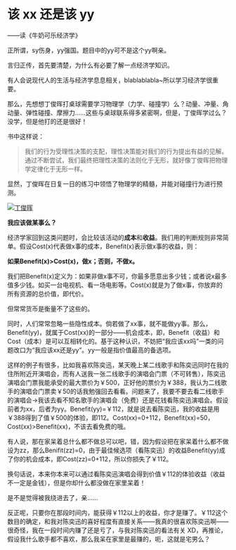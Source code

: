 # 该 xx 还是该 yy
——读《牛奶可乐经济学》

正所谓，sy伤身，yy强国。题目中的yy可不是这个yy啊亲。

言归正传，首先要清楚，为什么有必要了解一点经济学知识。

有人会说现代人的生活与经济学息息相关，blablablabla\~所以学习经济学很重要。

那么，先想想丁俊晖打桌球需要学习物理学（力学、碰撞学）么？动量、冲量、角动量、弹性碰撞、摩擦力……这些与桌球联系得多紧密啊，但是，丁俊晖学过么？没学，但是他打的还是很好！

书中这样说：

> 我们的行为受理性决策的支配，理性决策能对我们的行为提出有益的见解。通过不断尝试，我们最终把理性决策的法则化于无形，就好像丁俊晖把物理学定律化于无形一样。

显然，丁俊晖在日复一日的练习中领悟了物理学的精髓，并能对碰撞行为进行预测。

[![丁俊晖][image-1]][1]

**我应该做某事么？**

经济学家回到这类问题时，会比较该活动的**成本**和**收益**。我们用的判断规则非常简单。假设Cost(x)代表做x事的成本，Benefit(x)表示做x事的收益，则：

**如果Benefit(x)&gt;Cost(x)，做x；否则，不做x。**

我们把Benefit(x)定义为：如果非做x事不可，你最多愿意出多少钱；或者说x最多值多少钱。如买一台电视机、看一场电影等。Cost(x)就是为了做x事，你放弃的所有资源的总价值，即代价。

但常常货币是衡量不了这些的。

同时，人们常常忽略一些隐性成本。倘若做了xx事，就不能做yy事。那么，Benefit(yy)，就属于Cost(xx)的一部分——机会成本，即，Benefit（收益）和Cost（成本）是可以互相转化的。基于这种认识，不妨把“我应该xx吗”一类的问题改口为“我应该xx还是yy”。yy一般是指价值最高的备选项。

这样的例子有很多，比如我喜欢陈奕迅，某天晚上某二线歌手和陈奕迅同时在我的住所附近开演唱会，而有人送我一张二线歌手的演唱会门票（不可转售），陈奕迅演唱会门票我能承受的最大票价为￥500，正好他的票价为￥388，我认为二线歌手的演唱会门票卖￥50的话我勉强回去看看。问题来了，我要不要去看二线歌手的演唱会-&gt;我该去看不知名歌手的演唱会（免费）还是花钱看陈奕迅演唱会。假设前者为xx，后者为yy。Benefit(yy)=￥112，就是说去看陈奕迅，我的收益是用￥388得到了值￥500的体验，即112。Cost(xx)=0+112，Benefit(xx)=50，Cost(xx)&gt;Benefit(xx)，不该去看免费的哦。

有人说，那在家呆着总什么都不做总可以吧，错，因为假设把在家呆着什么都不做设为zz，那么Benifit(zz)=0，由于最佳候选项（看陈奕迅）的收益Benefit(yy)成了你的机会成本，即Cost(zz)=0+112，所以你损失了￥112。

换句话说，本来你本来可以通过看陈奕迅演唱会得到价值￥112的体验收益（收益不一定是金钱），但是你却什么都没做在家里呆着！

是不是觉得被我绕进去了，亲……

反正呢，只要你在那段时间内，能获得￥112以上的收益，你才是赚了。￥112这个数目的确定，和我对陈奕迅的喜好程度有直接关系——我真的很喜欢陈奕迅啊——很奇怪，我在一段时间内赚了还是亏了，与我对陈奕迅的看法有关 XD，再推论，假设我什么歌手都不喜欢，那么我呆在家里是最赚的，呃，这就是宅男么？

[1]:	http://www.frankfang.com/wp-content/uploads/2011/09/11.jpg

[image-1]:	http://www.frankfang.com/wp-content/uploads/2011/09/11.jpg "丁俊晖"